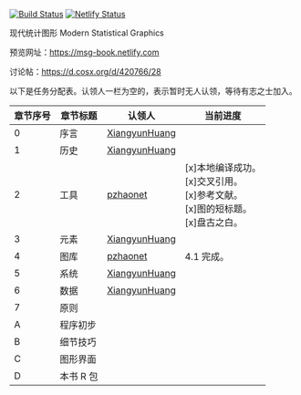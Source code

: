 [![Build Status](https://travis-ci.com/XiangyunHuang/MSG-Book.svg?branch=master)](https://travis-ci.com/XiangyunHuang/MSG-Book) [![Netlify Status](https://api.netlify.com/api/v1/badges/bb36db58-2a81-4e96-8397-5f9384138185/deploy-status)](https://app.netlify.com/sites/nostalgic-boyd-830eb6/deploys)


现代统计图形 Modern Statistical Graphics

预览网址：<https://msg-book.netlify.com>

讨论帖：<https://d.cosx.org/d/420766/28>

以下是任务分配表。认领人一栏为空的，表示暂时无人认领，等待有志之士加入。

| 章节序号  | 章节标题  | 认领人                                            | 当前进度  |
| -------- | --------- | ------------------------------------------------- | ------ |
| 0        | 序言      | [XiangyunHuang](https://github.com/XiangyunHuang) |  |
| 1        | 历史      | [XiangyunHuang](https://github.com/XiangyunHuang) |  |
| 2        | 工具      | [pzhaonet](https://github.com/pzhaonet)           | [x]本地编译成功。<br>[x]交叉引用。<br>[x]参考文献。<br>[x]图的短标题。<br>[x]盘古之白。|
| 3        | 元素      | [XiangyunHuang](https://github.com/XiangyunHuang) | |
| 4        | 图库      | [pzhaonet](https://github.com/pzhaonet)           | 4.1 完成。 <br>| 4.2 正在进行。
| 5        | 系统      | [XiangyunHuang](https://github.com/XiangyunHuang) | |
| 6        | 数据      | [XiangyunHuang](https://github.com/XiangyunHuang) | |
| 7        | 原则      |                                                   | |
| A        | 程序初步  |                                                   |  |
| B        | 细节技巧  |                                                   |  |
| C        | 图形界面  |                                                   |  |
| D        | 本书 R 包 |                                                   |  |
